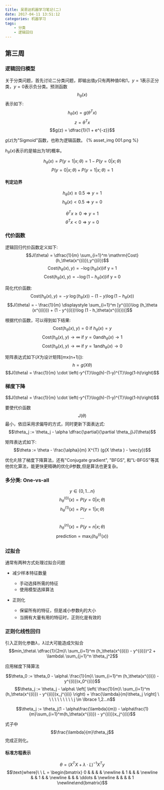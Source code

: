 ```yaml
---
title: 吴恩达机器学习笔记(二)
date: 2017-04-11 13:51:12
categories: 机器学习
tags:
    - 分类
    - 逻辑回归
---
```


## 第三周

### 逻辑回归模型

关于分类问题，首先讨论二分类问题，即输出值$y$只有两种值0和1，$y=1$表示正分类，$y=0$表示负分类。预测函数$$h_\theta(x)$$表示如下:
$$h_\theta(x) = g(\theta^T x)$$
$$z = \theta^T x $$
$$g(z) = \dfrac{1}{1 + e^{-z}}$$

$g(z)$为"Sigmoid"函数，也称为逻辑函数。
{% asset_img 001.png %}

$h_{\theta}(x)$表示的是输出为1的概率。

$$h_\theta(x) = P(y=1 | x ; \theta) = 1 - P(y=0 | x ; \theta) $$
$$P(y = 0 | x;\theta) + P(y = 1 | x ; \theta) = 1$$

<!-- more -->
#### 判定边界

$$h_\theta(x) \geq 0.5 \Rightarrow y = 1$$
$$h_\theta(x) < 0.5 \Rightarrow y = 0 $$

$$\theta^T x \geq 0 \Rightarrow y = 1$$
$$\theta^T x < 0 \Rightarrow y = 0 $$

### 代价函数

逻辑回归代价函数定义如下:
$$J(\theta) = \dfrac{1}{m} \sum_{i=1}^m \mathrm{Cost}(h_\theta(x^{(i)}),y^{(i)})$$
$$\mathrm{Cost}(h_\theta(x),y) = -\log(h_\theta(x))   \text{if y = 1}$$
$$\mathrm{Cost}(h_\theta(x),y) = -\log(1-h_\theta(x)) \text{if y = 0}$$

简化代价函数:
$$\mathrm{Cost}(h_\theta(x),y) = - y \; \log(h_\theta(x)) - (1 - y) \log(1 - h_\theta(x))$$
$$J(\theta) = - \frac{1}{m} \displaystyle \sum_{i=1}^m [y^{(i)}\log (h_\theta (x^{(i)})) + (1 - y^{(i)})\log (1 - h_\theta(x^{(i)}))]$$

根据代价函数，可以得到如下结果:
$$\mathrm{Cost}(h_\theta(x),y) = 0 \text{ if } h_\theta(x) = y $$
$$\mathrm{Cost}(h_\theta(x),y) \rightarrow \infty \text{ if } y = 0  \mathrm{and} h_\theta(x) \rightarrow 1 $$
$$\mathrm{Cost}(h_\theta(x),y) \rightarrow \infty \text{ if } y = 1  \mathrm{and} h_\theta(x) \rightarrow 0 $$

矩阵表达式如下($X$为设计矩阵[mx(n+1)]):
$$h = g(X\theta)$$
$$J(\theta) = \frac{1}{m} \cdot \left(-y^{T}\log(h)-(1-y)^{T}\log(1-h)\right)$$



### 梯度下降

$$J(\theta) = \frac{1}{m} \cdot \left(-y^{T}\log(h)-(1-y)^{T}\log(1-h)\right)$$

要使代价函数$$J(\theta)$$最小，依旧采用求偏导的方式，同时更新下面表达式:
$$\theta_j := \theta_j - \alpha \dfrac{\partial}{\partial \theta_j}J(\theta)$$

矩阵表达式如下:
$$\theta := \theta - \frac{\alpha}{m} X^{T} (g(X \theta ) - \vec{y})$$

优化$\theta$,除了梯度下降算法，还有"Conjugate gradient", "BFGS", 和"L-BFGS"等其他优化算法，能更快更精确的优化$\theta$参数,但是算法也更复杂。

### 多分类: One-vs-all

$$y \in \lbrace0, 1 ... n\rbrace $$
$$h_\theta^{(0)}(x) = P(y = 0 | x ; \theta) $$
$$h_\theta^{(1)}(x) = P(y = 1 | x ; \theta) $$
$$\cdots $$
$$h_\theta^{(n)}(x) = P(y = n | x ; \theta) $$
$$\mathrm{prediction} = \max_i( h_\theta ^{(i)}(x) )$$

### 过拟合

通常有两种方式处理过拟合问题

* 减少样本特征数量

    - 手动选择所需的特征
    - 使用模型选择算法

* 正则化

    - 保留所有的特征，但是减小参数$\theta_j$的大小
    - 当拥有大量有用的特征时，正则化是有效的

### 正则化线性回归

引入正则化参数$\lambda$，$\lambda$过大可能造成欠拟合
$$min_\theta\ \dfrac{1}{2m}\ \sum_{i=1}^m (h_\theta(x^{(i)}) - y^{(i)})^2 + \lambda\ \sum_{j=1}^n \theta_j^2$$

应用梯度下降算法

$$\theta_0 := \theta_0 - \alpha\ \frac{1}{m}\ \sum_{i=1}^m (h_\theta(x^{(i)}) - y^{(i)})x_0^{(i)}$$
$$\theta_j := \theta_j - \alpha\ \left[ \left( \frac{1}{m}\ \sum_{i=1}^m (h_\theta(x^{(i)}) - y^{(i)})x_j^{(i)} \right) + \frac{\lambda}{m}\theta_j \right] \ \ \ \ \ \ \ \ \ \ j \in \lbrace 1,2...n$$

$$\theta_j := \theta_j(1 - \alpha\frac{\lambda}{m}) - \alpha\frac{1}{m}\sum_{i=1}^m(h_\theta(x^{(i)}) - y^{(i)})x_j^{(i)}$$

式子中$$\frac{\lambda}{m}\theta_j$$完成正则化。

#### 标准方程表示

$$\theta = \left( X^TX + \lambda \cdot L \right)^{-1} X^Ty$$
$$\text{where}\ \ L = \begin{bmatrix} 0 & & & & \newline & 1 & & & \newline & & 1 & & \newline & & & \ddots & \newline & & & & 1 \newline\end{bmatrix}$$

